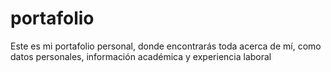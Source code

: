# portafolio
Este es mi portafolio personal, donde encontrarás toda acerca de mí, como datos personales, información académica y experiencia laboral
